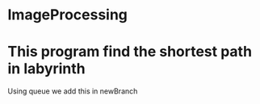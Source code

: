 # ImageProcessing
# This program find the shortest path in labyrinth
Using queue
 we add this in newBranch 
